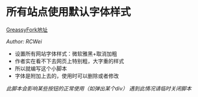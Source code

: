 # 所有站点使用默认字体样式

[GreassyFork地址](https://greasyfork.org/zh-CN/scripts/397585-所有站点使用默认字体样式)

*Author: RCWei*

- 设置所有网站字体样式：微软雅黑+取消加粗
- 作者实在看不下去网页上特别粗，大字重的样式
- 所以就编写这个小脚本
- 字体是附加上去的，使用时可以删除或者修改  

*此脚本会影响某些按钮的正常使用（如弹出某个div）*
*遇到此情况请临时关闭脚本*

